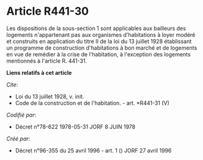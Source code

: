 # Article R441-30

Les dispositions de la sous-section 1 sont applicables aux bailleurs des logements n'appartenant pas aux organismes
d'habitations à loyer modéré et construits en application du titre II de la loi du 13 juillet 1928 établissant un programme
de construction d'habitations à bon marché et de logements en vue de remédier à la crise de l'habitation, à l'exception des
logements mentionnés à l'article R. 441-31.

**Liens relatifs à cet article**

_Cite_:

  - Loi du 13 juillet 1928, v. init.
  - Code de la construction et de l'habitation. - art. *R441-31 (V)

_Codifié par_:

  - Décret n°78-622 1978-05-31 JORF 8 JUIN 1978

_Créé par_:

  - Décret n°96-355 du 25 avril 1996 - art. 1 () JORF 27 avril 1996
